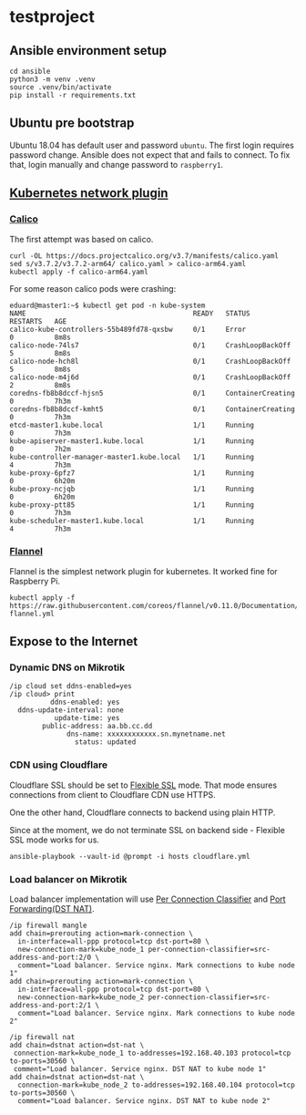 # testproject

## Ansible environment setup

```
cd ansible
python3 -m venv .venv
source .venv/bin/activate
pip install -r requirements.txt
```

## Ubuntu pre bootstrap

Ubuntu 18.04 has default user and password `ubuntu`. The first login requires
password change. Ansible does not expect that and fails to connect.
To fix that, login manually and change password to `raspberry1`.

## [Kubernetes network plugin][11]

### [Calico][9]

The first attempt was based on calico.

```
curl -OL https://docs.projectcalico.org/v3.7/manifests/calico.yaml
sed s/v3.7.2/v3.7.2-arm64/ calico.yaml > calico-arm64.yaml
kubectl apply -f calico-arm64.yaml
```

For some reason calico pods were crashing:

```
eduard@master1:~$ kubectl get pod -n kube-system
NAME                                         READY   STATUS              RESTARTS   AGE
calico-kube-controllers-55b489fd78-qxsbw     0/1     Error               0          8m8s
calico-node-74ls7                            0/1     CrashLoopBackOff    5          8m8s
calico-node-hch8l                            0/1     CrashLoopBackOff    5          8m8s
calico-node-m4j6d                            0/1     CrashLoopBackOff    2          8m8s
coredns-fb8b8dccf-hjsn5                      0/1     ContainerCreating   0          7h3m
coredns-fb8b8dccf-kmht5                      0/1     ContainerCreating   0          7h3m
etcd-master1.kube.local                      1/1     Running             0          7h3m
kube-apiserver-master1.kube.local            1/1     Running             0          7h2m
kube-controller-manager-master1.kube.local   1/1     Running             4          7h3m
kube-proxy-6pfz7                             1/1     Running             0          6h20m
kube-proxy-ncjqb                             1/1     Running             0          6h20m
kube-proxy-ptt85                             1/1     Running             0          7h3m
kube-scheduler-master1.kube.local            1/1     Running             4          7h3m
```

### [Flannel][10]

Flannel is the simplest network plugin for kubernetes. It worked fine for Raspberry Pi.

```
kubectl apply -f https://raw.githubusercontent.com/coreos/flannel/v0.11.0/Documentation/kube-flannel.yml
```

## Expose to the Internet

### Dynamic DNS on Mikrotik

```
/ip cloud set ddns-enabled=yes
/ip cloud> print
          ddns-enabled: yes
  ddns-update-interval: none
           update-time: yes
        public-address: aa.bb.cc.dd
              dns-name: xxxxxxxxxxxx.sn.mynetname.net
                status: updated
```

### CDN using Cloudflare

Cloudflare SSL should be set to [Flexible SSL][17] mode.
That mode ensures connections from client to Cloudflare CDN use HTTPS.

One the other hand, Cloudflare connects to backend using plain HTTP.

Since at the moment, we do not terminate SSL on backend side - Flexible SSL mode
works for us.

```
ansible-playbook --vault-id @prompt -i hosts cloudflare.yml
```

### Load balancer on Mikrotik

Load balancer implementation will use [Per Connection Classifier][14] and [Port Forwarding(DST NAT)][15].

```
/ip firewall mangle
add chain=prerouting action=mark-connection \
  in-interface=all-ppp protocol=tcp dst-port=80 \
  new-connection-mark=kube_node_1 per-connection-classifier=src-address-and-port:2/0 \
  comment="Load balancer. Service nginx. Mark connections to kube node 1"
add chain=prerouting action=mark-connection \
  in-interface=all-ppp protocol=tcp dst-port=80 \
  new-connection-mark=kube_node_2 per-connection-classifier=src-address-and-port:2/1 \
  comment="Load balancer. Service nginx. Mark connections to kube node 2"

/ip firewall nat
add chain=dstnat action=dst-nat \
 connection-mark=kube_node_1 to-addresses=192.168.40.103 protocol=tcp to-ports=30560 \
 comment="Load balancer. Service nginx. DST NAT to kube node 1"
add chain=dstnat action=dst-nat \
  connection-mark=kube_node_2 to-addresses=192.168.40.104 protocol=tcp to-ports=30560 \
  comment="Load balancer. Service nginx. DST NAT to kube node 2"
```

[1]: https://wiki.ubuntu.com/ARM/RaspberryPi
[2]: https://wiki.mikrotik.com/wiki/Manual:Basic_VLAN_switching#Other_devices_with_built-in_switch_chip
[3]: https://www.digitalocean.com/community/tutorials/how-to-create-a-kubernetes-cluster-using-kubeadm-on-ubuntu-18-04
[4]: https://www.projectcalico.org/announcing-calico-v3-2/
[5]: https://medium.com/nycdev/k8s-on-pi-9cc14843d43
[6]: https://www.raspberrypi.org/forums/viewtopic.php?t=203128
[7]: https://bugs.launchpad.net/ubuntu/+source/linux-signed/+bug/1771859
[8]: https://wiki.ubuntu.com/ARM/RaspberryPi
[9]: https://www.projectcalico.org/
[10]: https://github.com/coreos/flannel
[11]: https://kubernetes.io/docs/concepts/cluster-administration/networking/
[13]: https://wiki.mikrotik.com/wiki/Load_Balancing
[14]: https://wiki.mikrotik.com/wiki/Manual:PCC
[15]: https://wiki.mikrotik.com/wiki/Manual:IP/Firewall/NAT
[16]: https://wiki.mikrotik.com/wiki/Manual:IP/Cloud
[17]: https://www.cloudflare.com/ssl/
